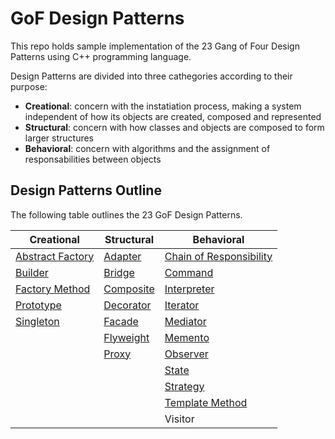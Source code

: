 # GoF Design Patterns

This repo holds sample implementation of the 23 Gang of Four Design Patterns using C++ programming language.

Design Patterns are divided into three cathegories according to their purpose:

* __Creational__: concern with the instatiation process, making a system independent of how its objects are created, composed and represented
* __Structural__: concern with how classes and objects are composed to form larger structures
* __Behavioral__: concern with algorithms and the assignment of responsabilities between objects

## Design Patterns Outline

The following table outlines the 23 GoF Design Patterns.

| Creational                                                                                                | Structural                                                                                  | Behavioral                                                                                                              |
| --------------------------------------------------------------------------------------------------------- | ------------------------------------------------------------------------------------------- | ----------------------------------------------------------------------------------------------------------------------- |
| [Abstract Factory](https://github.com/DocBrown85/design_patterns/tree/master/creational/abstract_factory) | [Adapter](https://github.com/DocBrown85/design_patterns/tree/master/structural/adapter)     | [Chain of Responsibility](https://github.com/DocBrown85/design_patterns/tree/master/behavioral/chain_of_responsibility) |
| [Builder](https://github.com/DocBrown85/design_patterns/tree/master/creational/builder)                   | [Bridge](https://github.com/DocBrown85/design_patterns/tree/master/structural/bridge)       | [Command](https://github.com/DocBrown85/design_patterns/tree/master/behavioral/command)                                 |
| [Factory Method](https://github.com/DocBrown85/design_patterns/tree/master/creational/factory_method)     | [Composite](https://github.com/DocBrown85/design_patterns/tree/master/structural/composite) | [Interpreter](https://github.com/DocBrown85/design_patterns/tree/master/behavioral/interpreter)                         |
| [Prototype](https://github.com/DocBrown85/design_patterns/tree/master/creational/prototype)               | [Decorator](https://github.com/DocBrown85/design_patterns/tree/master/structural/decorator) | [Iterator](https://github.com/DocBrown85/design_patterns/tree/master/behavioral/iterator)                               |
| [Singleton](https://github.com/DocBrown85/design_patterns/tree/master/creational/singleton)               | [Facade](https://github.com/DocBrown85/design_patterns/tree/master/structural/facade)       | [Mediator](https://github.com/DocBrown85/design_patterns/tree/master/behavioral/mediator)                               |
|                                                                                                           | [Flyweight](https://github.com/DocBrown85/design_patterns/tree/master/structural/flyweight) | [Memento](https://github.com/DocBrown85/design_patterns/tree/master/behavioral/memento)                                 |
|                                                                                                           | [Proxy](https://github.com/DocBrown85/design_patterns/tree/master/structural/proxy)         | [Observer](https://github.com/DocBrown85/design_patterns/tree/master/behavioral/observer)                               |
|                                                                                                           |                                                                                             | [State](https://github.com/DocBrown85/design_patterns/tree/master/behavioral/state)                                     |
|                                                                                                           |                                                                                             | [Strategy](https://github.com/DocBrown85/design_patterns/tree/master/behavioral/strategy)                               |
|                                                                                                           |                                                                                             | [Template Method](https://github.com/DocBrown85/design_patterns/tree/master/behavioral/template_method)                 |
|                                                                                                           |                                                                                             | Visitor                                                                                                                 |
